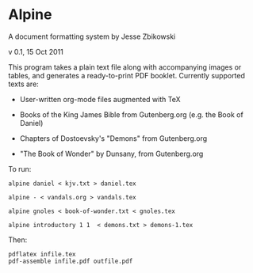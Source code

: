 Alpine
======

A document formatting system by Jesse Zbikowski

v 0.1, 15 Oct 2011

This program takes a plain text file along with accompanying images or
tables, and generates a ready-to-print PDF booklet. Currently
supported texts are:

* User-written org-mode files augmented with TeX

* Books of the King James Bible from Gutenberg.org (e.g. the Book of
  Daniel)

* Chapters of Dostoevsky's "Demons" from Gutenberg.org

* "The Book of Wonder" by Dunsany, from Gutenberg.org

To run:

    alpine daniel < kjv.txt > daniel.tex

    alpine - < vandals.org > vandals.tex

    alpine gnoles < book-of-wonder.txt < gnoles.tex

    alpine introductory 1 1  < demons.txt > demons-1.tex

Then:

    pdflatex infile.tex
    pdf-assemble infile.pdf outfile.pdf

